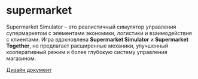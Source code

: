 # supermarket

Supermarket Simulator – это реалистичный симулятор управления супермаркетом с элементами экономики, логистики и взаимодействия с клиентами. Игра вдохновлена **Supermarket Simulator** и **Supermarket Together**, но предлагает расширенные механики, улучшенный кооперативный режим и более глубокую систему управления магазином.

[Дизайн документ](<docs/Дизайн-документ. Supermarket Empire Simulator.md>)